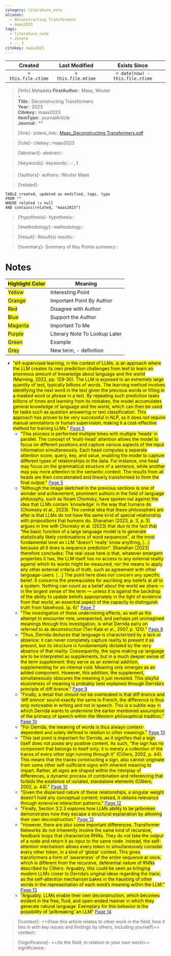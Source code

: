 ```yaml
---
category: literature_note
aliases: 
  - Deconstructing Transformers
  - maas2023
tags:
  - literature_note
  - zotero
  - ✅, ❗️
citekey: maas2023
---
```


|       Created       |    Last Modified    |          Exists Since           |
| :-----------------: | :-----------------: | :-----------------------------: |
| `= this.file.ctime` | `= this.file.mtime` | `= date(now) - this.file.ctime` |
>[!info] Metadata
> **FirstAuthor**:: Maas, Wouter  
~    
> **Title**:: Deconstructing Transformers  
> **Year**:: 2023   
> **Citekey**:: maas2023  
> **itemType**:: journalArticle  
> **Journal**:: **    

> [!link]-
> zotero_link:: [Maas_Deconstructing Transformers.pdf](zotero://select/library/items/4L4ULCUY)

> [!cite]-
> citekey:: maas2023

> [!abstract]-
> abstract:: 

> [!keywords]-
> keywords:: ✅, ❗️

> [!authors]-
> authors:: Wouter Maas

> [!related]-

```dataview
TABLE created, updated as modified, tags, type
FROM ""
WHERE related != null
AND contains(related, "maas2023")
```

> [!hypothesis]-
> hypothesis:: 

> [!methodology]- 
> methodology:: 

> [!result]- Result(s) 
> results::

> [!summary]- Summary of Key Points
> summary:: 

# Notes

| <mark class="hltr-grey">Highlight Color</mark> | Meaning                       |
| ---------------------------------------------- | ----------------------------- |
| <mark class="hltr-yellow">Yellow</mark>        | Interesting Point             |
| <mark class="hltr-orange">Orange</mark>        | Important Point By Author     |
| <mark class="hltr-red">Red</mark>              | Disagree with Author          |
| <mark class="hltr-blue">Blue</mark>            | Support the Author            |
| <mark class="hltr-magenta">Magenta</mark>      | Important To Me               |
| <mark class="hltr-purple">Purple</mark>        | Literary Note To Lookup Later |
| <mark class="hltr-green">Green</mark>          | Example                       |
| <mark class="hltr-grey">Grey</mark>            | New term, - definition        |

- <mark class="hltr-yellow">"elf-supervised learning, in the context of LLMs, is an approach where the LLM creates its own prediction challenges from text to learn an enormous amount of knowledge about language and the world (Manning, 2022, pp. 129-30). The LLM is exposed to an extremely large quantity of text, typically billions of words. The learning method involves identifying the next word in the text given the previous words or filling in a masked word or phrase in a text. By repeating such prediction tasks billions of times and learning from its mistakes, the model accumulates general knowledge of language and the world, which can then be used for tasks such as question answering or text classification. This approach has proven to be very successful in NLP, as it does not require manual annotations or human supervision, making it a cost-effective method for training LLMs.”</mark> [Page 5](zotero://open-pdf/library/items/4L4ULCUY?page=5&annotation=NZ8GKX2C) 
	- <mark class="hltr-yellow">"This process is performed multiple times with multiple ‘heads’ in parallel. The concept of ‘multi-head’ attention allows the model to focus on different positions and capture various aspects of the input information simultaneously. Each head computes a separate attention score, query, key, and value, enabling the model to capture different types of relationships in the data. For instance, one head may focus on the grammatical structure of a sentence, while another may pay more attention to the semantic context. The results from all heads are then concatenated and linearly transformed to form the final output.”</mark> [Page 5](zotero://open-pdf/library/items/4L4ULCUY?page=5&annotation=5FNS25WW) 
	- <mark class="hltr-yellow">"Although the image sketched in the previous sections is one of wonder and achievement, prominent authors in the field of language philosophy, such as Noam Chomsky, have spoken out against the idea that LLMs contain ‘knowledge’ in the way that humans do (Chomsky et al., 2023). The central idea that these philosophers are after is that LLMs do not have the same kind of special relationship with propositions that humans do. Shanahan (2023, p. 3, p. 5) argues in line with Chomsky et al. (2023) that due to the fact that “the basic function of a large language model is to generate statistically likely continuations of word sequences”, at the most fundamental level an LLM “doesn’t ‘really’ know anything, […] because all it does is sequence prediction”. Shanahan (2023) therefore concludes:  The real issue here is that, whatever emergent properties it has, the LLM itself has no access to any external reality against which its words might be measured, nor the means to apply any other external criteria of truth, such as agreement with other language-users. […] The point here does not concern any specific belief. It concerns the prerequisites for ascribing any beliefs at all to a system. Nothing can count as a belief about the world we share — in the largest sense of the term — unless it is against the backdrop of the ability to update beliefs appropriately in the light of evidence from that world, an essential aspect of the capacity to distinguish truth from falsehood. (p. 6)”</mark> [Page 7](zotero://open-pdf/library/items/4L4ULCUY?page=7&annotation=9IB8HDS3) 
	- <mark class="hltr-orange">"The investigation of these undermining effects, as well as the attempt to encounter new, unexpected, and perhaps yet unimagined meanings through this investigation, is what Derrida early on referred to as deconstruction (Ten Kate et al., 2007, p. 120).”</mark> [Page 8](zotero://open-pdf/library/items/4L4ULCUY?page=8&annotation=4ES6MWCP) 
	- <mark class="hltr-orange">"Thus, Derrida deduces that language is characterized by a lack or absence: it can never completely capture reality to present it as present, but its structure is fundamentally dictated by the very absence of that reality. Consequently, the signs making up language are to be interpreted as supplements, but in a much deeper sense of the term supplement: they serve as an external addition, supplementing for an internal void. Meaning only emerges as an added component. However, this addition, the supplement, simultaneously obscures the meaning it just revealed. This playful elusiveness of meaning is probably best explained through Derrida’s principle of diff ́erance.”</mark> [Page 9](zotero://open-pdf/library/items/4L4ULCUY?page=9&annotation=DJ56CL4F) 
	- <mark class="hltr-yellow">"Finally, a detail that should not be overlooked is that diff ́erance and ‘diff ́erence’ sound exactly the same in French, the difference is thus only noticeable in writing and not in speech. This is a subtle way in which Derrida wants to undermine the earlier mentioned assumption of the primacy of speech within the Western philosophical tradition.”</mark> [Page 10](zotero://open-pdf/library/items/4L4ULCUY?page=10&annotation=KW7KCMXP) 
	- <mark class="hltr-orange">"For Derrida, the meaning of words is thus always context-dependent and solely defined in relation to other meanings.”</mark> [Page 10](zotero://open-pdf/library/items/4L4ULCUY?page=10&annotation=J9DMT26P) 
	- <mark class="hltr-orange">"This last point is important for Derrida, as it signifies that a sign itself does not poses any positive content. As such, “the sign has no component that belongs to itself only; it is merely a collection of the traces of every other sign running through it” (Cilliers, 2002, p. 44). This means that the traces constructing a sign, also cannot originate from some other self-sufficient signs with inherent meaning to impart. Rather, all signs are shaped within the interplay of differences, a dynamic process of combination and referencing that forbids the existence of isolated, standalone elements (Cilliers, 2002, p. 44).”</mark> [Page 10](zotero://open-pdf/library/items/4L4ULCUY?page=10&annotation=X9EUMRJ4) 
	- <mark class="hltr-orange">"Given the dispersed nature of these relationships, a singular weight doesn’t hold any conceptual content; instead, it obtains relevance through extensive interaction patterns.”</mark> [Page 12](zotero://open-pdf/library/items/4L4ULCUY?page=12&annotation=33EDMY3E) 
	- <mark class="hltr-orange">"Finally, Section 3.2.3 explores how LLMs ability to be jailbroken demonstrates how they escape a structural explanation by allowing their own deconstruction.”</mark> [Page 13](zotero://open-pdf/library/items/4L4ULCUY?page=13&annotation=B6Z2WVY7) 
	- <mark class="hltr-orange">"However, there are also some important differences. Transformer Networks do not inherently involve the same kind of recursive, feedback loops that characterize RNNs. They do not take the output of a node and return it as input to the same node. Instead, the self-attention mechanism allows every token to simultaneously consider every other token, in a kind of ‘global’ context. This gives transformers a form of ‘awareness’ of the entire sequence at once, which is different from the recursive, deferential nature of RNNs described by Cilliers. Arguably, this could be seen as bringing modern LLMs closer to Derrida’s original ideas regarding the trace, as the self-attention mechanism bakes in the haunting of other words in the representation of each word’s meaning within the LLM.”</mark> [Page 13](zotero://open-pdf/library/items/4L4ULCUY?page=13&annotation=7XW5TYQ5) 
	- <mark class="hltr-orange">"Arguably, LLMs enable their own deconstruction, which becomes evident in the free, fluid, and open-ended manner in which they generate natural language. Exemplary for this behavior is the possibility of ‘jailbreaking’ an LLM”</mark> [Page 14](zotero://open-pdf/library/items/4L4ULCUY?page=14&annotation=BMFRZPQ4) 

> [!context]-
> ==(How this article relates to other work in the field; how it ties in with key issues and findings by others, including yourself)==
> context:: 

> [!significance]-
> ==(to the field; in relation to your own work)==
> significance:: 